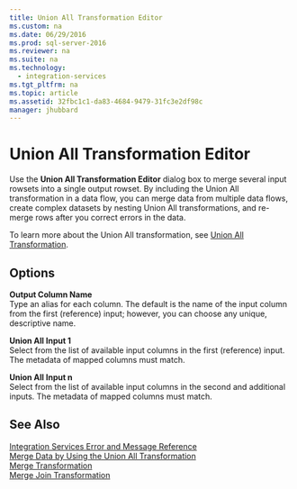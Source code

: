 ```yaml
---
title: Union All Transformation Editor
ms.custom: na
ms.date: 06/29/2016
ms.prod: sql-server-2016
ms.reviewer: na
ms.suite: na
ms.technology: 
  - integration-services
ms.tgt_pltfrm: na
ms.topic: article
ms.assetid: 32fbc1c1-da83-4684-9479-31fc3e2df98c
manager: jhubbard
---
```

# Union All Transformation Editor
Use the **Union All Transformation Editor** dialog box to merge several input rowsets into a single output rowset. By including the Union All transformation in a data flow, you can merge data from multiple data flows, create complex datasets by nesting Union All transformations, and re-merge rows after you correct errors in the data.  
  
 To learn more about the Union All transformation, see [Union All Transformation](../../Topics/TopicNameNotContainA/Union-All-Transformation.md).  
  
## Options  
 **Output Column Name**  
 Type an alias for each column. The default is the name of the input column from the first (reference) input; however, you can choose any unique, descriptive name.  
  
 **Union All Input 1**  
 Select from the list of available input columns in the first (reference) input. The metadata of mapped columns must match.  
  
 **Union All Input n**  
 Select from the list of available input columns in the second and additional inputs. The metadata of mapped columns must match.  
  
## See Also  
 [Integration Services Error and Message Reference](../../Topics/TopicNameNotContainA/Integration-Services-Error-and-Message-Reference.md)   
 [Merge Data by Using the Union All Transformation](../../Topics/TopicNameNotContainA/Merge-Data-by-Using-the-Union-All-Transformation.md)   
 [Merge Transformation](../../Topics/TopicNameNotContainA/Merge-Transformation.md)   
 [Merge Join Transformation](../../Topics/TopicNameNotContainA/Merge-Join-Transformation.md)